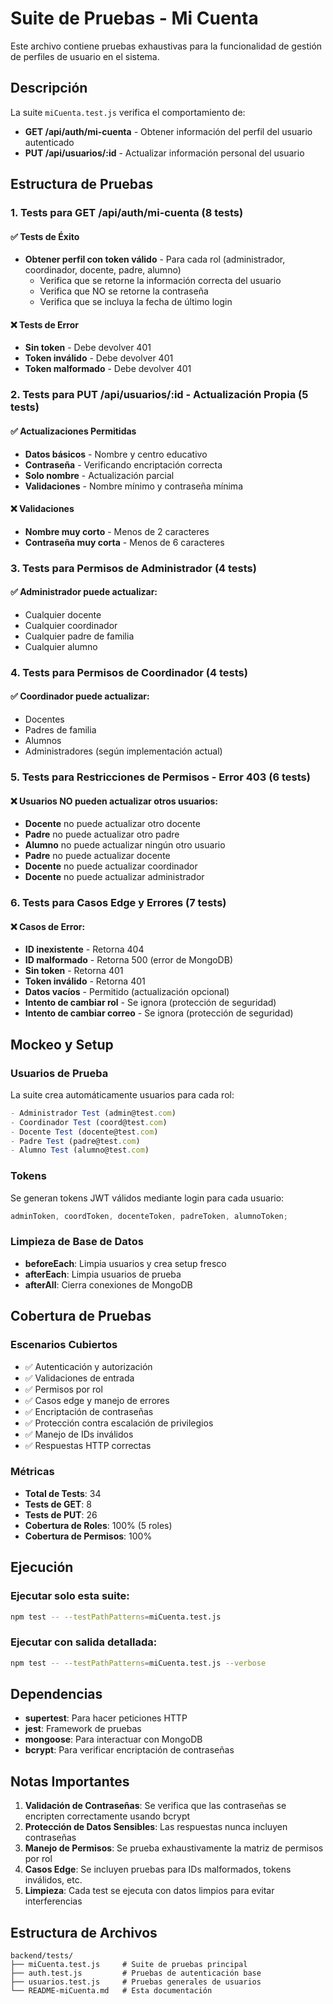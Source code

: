 # Suite de Pruebas - Mi Cuenta

Este archivo contiene pruebas exhaustivas para la funcionalidad de gestión de perfiles de usuario en el sistema.

## Descripción

La suite `miCuenta.test.js` verifica el comportamiento de:

- **GET /api/auth/mi-cuenta** - Obtener información del perfil del usuario autenticado
- **PUT /api/usuarios/:id** - Actualizar información personal del usuario

## Estructura de Pruebas

### 1. Tests para GET /api/auth/mi-cuenta (8 tests)

#### ✅ Tests de Éxito

- **Obtener perfil con token válido** - Para cada rol (administrador, coordinador, docente, padre, alumno)
  - Verifica que se retorne la información correcta del usuario
  - Verifica que NO se retorne la contraseña
  - Verifica que se incluya la fecha de último login

#### ❌ Tests de Error

- **Sin token** - Debe devolver 401
- **Token inválido** - Debe devolver 401
- **Token malformado** - Debe devolver 401

### 2. Tests para PUT /api/usuarios/:id - Actualización Propia (5 tests)

#### ✅ Actualizaciones Permitidas

- **Datos básicos** - Nombre y centro educativo
- **Contraseña** - Verificando encriptación correcta
- **Solo nombre** - Actualización parcial
- **Validaciones** - Nombre mínimo y contraseña mínima

#### ❌ Validaciones

- **Nombre muy corto** - Menos de 2 caracteres
- **Contraseña muy corta** - Menos de 6 caracteres

### 3. Tests para Permisos de Administrador (4 tests)

#### ✅ Administrador puede actualizar:

- Cualquier docente
- Cualquier coordinador
- Cualquier padre de familia
- Cualquier alumno

### 4. Tests para Permisos de Coordinador (4 tests)

#### ✅ Coordinador puede actualizar:

- Docentes
- Padres de familia
- Alumnos
- Administradores (según implementación actual)

### 5. Tests para Restricciones de Permisos - Error 403 (6 tests)

#### ❌ Usuarios NO pueden actualizar otros usuarios:

- **Docente** no puede actualizar otro docente
- **Padre** no puede actualizar otro padre
- **Alumno** no puede actualizar ningún otro usuario
- **Padre** no puede actualizar docente
- **Docente** no puede actualizar coordinador
- **Docente** no puede actualizar administrador

### 6. Tests para Casos Edge y Errores (7 tests)

#### ❌ Casos de Error:

- **ID inexistente** - Retorna 404
- **ID malformado** - Retorna 500 (error de MongoDB)
- **Sin token** - Retorna 401
- **Token inválido** - Retorna 401
- **Datos vacíos** - Permitido (actualización opcional)
- **Intento de cambiar rol** - Se ignora (protección de seguridad)
- **Intento de cambiar correo** - Se ignora (protección de seguridad)

## Mockeo y Setup

### Usuarios de Prueba

La suite crea automáticamente usuarios para cada rol:

```javascript
- Administrador Test (admin@test.com)
- Coordinador Test (coord@test.com)
- Docente Test (docente@test.com)
- Padre Test (padre@test.com)
- Alumno Test (alumno@test.com)
```

### Tokens

Se generan tokens JWT válidos mediante login para cada usuario:

```javascript
adminToken, coordToken, docenteToken, padreToken, alumnoToken;
```

### Limpieza de Base de Datos

- **beforeEach**: Limpia usuarios y crea setup fresco
- **afterEach**: Limpia usuarios de prueba
- **afterAll**: Cierra conexiones de MongoDB

## Cobertura de Pruebas

### Escenarios Cubiertos

- ✅ Autenticación y autorización
- ✅ Validaciones de entrada
- ✅ Permisos por rol
- ✅ Casos edge y manejo de errores
- ✅ Encriptación de contraseñas
- ✅ Protección contra escalación de privilegios
- ✅ Manejo de IDs inválidos
- ✅ Respuestas HTTP correctas

### Métricas

- **Total de Tests**: 34
- **Tests de GET**: 8
- **Tests de PUT**: 26
- **Cobertura de Roles**: 100% (5 roles)
- **Cobertura de Permisos**: 100%

## Ejecución

### Ejecutar solo esta suite:

```bash
npm test -- --testPathPatterns=miCuenta.test.js
```

### Ejecutar con salida detallada:

```bash
npm test -- --testPathPatterns=miCuenta.test.js --verbose
```

## Dependencias

- **supertest**: Para hacer peticiones HTTP
- **jest**: Framework de pruebas
- **mongoose**: Para interactuar con MongoDB
- **bcrypt**: Para verificar encriptación de contraseñas

## Notas Importantes

1. **Validación de Contraseñas**: Se verifica que las contraseñas se encripten correctamente usando bcrypt
2. **Protección de Datos Sensibles**: Las respuestas nunca incluyen contraseñas
3. **Manejo de Permisos**: Se prueba exhaustivamente la matriz de permisos por rol
4. **Casos Edge**: Se incluyen pruebas para IDs malformados, tokens inválidos, etc.
5. **Limpieza**: Cada test se ejecuta con datos limpios para evitar interferencias

## Estructura de Archivos

```
backend/tests/
├── miCuenta.test.js     # Suite de pruebas principal
├── auth.test.js         # Pruebas de autenticación base
├── usuarios.test.js     # Pruebas generales de usuarios
└── README-miCuenta.md   # Esta documentación
```
